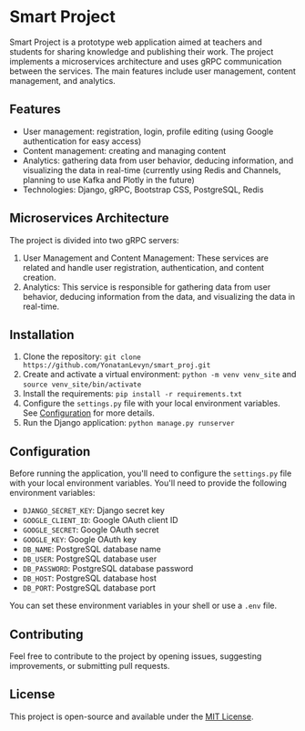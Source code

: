 # Smart Project

Smart Project is a prototype web application aimed at teachers and students for sharing knowledge and publishing their work. The project implements a microservices architecture and uses gRPC communication between the services. The main features include user management, content management, and analytics.

## Features

- User management: registration, login, profile editing (using Google authentication for easy access)
- Content management: creating and managing content
- Analytics: gathering data from user behavior, deducing information, and visualizing the data in real-time (currently using Redis and Channels, planning to use Kafka and Plotly in the future)
- Technologies: Django, gRPC, Bootstrap CSS, PostgreSQL, Redis

## Microservices Architecture

The project is divided into two gRPC servers:

1. User Management and Content Management: These services are related and handle user registration, authentication, and content creation.
2. Analytics: This service is responsible for gathering data from user behavior, deducing information from the data, and visualizing the data in real-time.

## Installation

1. Clone the repository: `git clone https://github.com/YonatanLevyn/smart_proj.git`
2. Create and activate a virtual environment: `python -m venv venv_site` and `source venv_site/bin/activate`
3. Install the requirements: `pip install -r requirements.txt`
4. Configure the `settings.py` file with your local environment variables. See [Configuration](#configuration) for more details.
5. Run the Django application: `python manage.py runserver`

## Configuration

Before running the application, you'll need to configure the `settings.py` file with your local environment variables. You'll need to provide the following environment variables:

- `DJANGO_SECRET_KEY`: Django secret key
- `GOOGLE_CLIENT_ID`: Google OAuth client ID
- `GOOGLE_SECRET`: Google OAuth secret
- `GOOGLE_KEY`: Google OAuth key
- `DB_NAME`: PostgreSQL database name
- `DB_USER`: PostgreSQL database user
- `DB_PASSWORD`: PostgreSQL database password
- `DB_HOST`: PostgreSQL database host
- `DB_PORT`: PostgreSQL database port

You can set these environment variables in your shell or use a `.env` file.


## Contributing

Feel free to contribute to the project by opening issues, suggesting improvements, or submitting pull requests.

## License

This project is open-source and available under the [MIT License](https://opensource.org/licenses/MIT).
